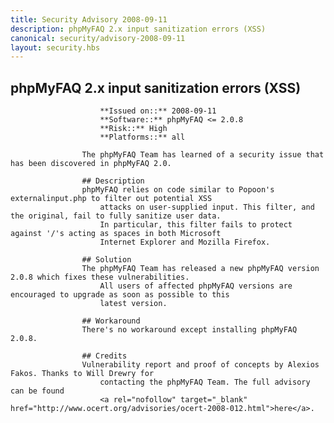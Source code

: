 ```yaml
---
title: Security Advisory 2008-09-11
description: phpMyFAQ 2.x input sanitization errors (XSS)
canonical: security/advisory-2008-09-11
layout: security.hbs
---
```


## phpMyFAQ 2.x input sanitization errors (XSS)

                        **Issued on::** 2008-09-11
                        **Software::** phpMyFAQ <= 2.0.8
                        **Risk::** High
                        **Platforms::** all

                    The phpMyFAQ Team has learned of a security issue that has been discovered in phpMyFAQ 2.0.

                    ## Description
                    phpMyFAQ relies on code similar to Popoon's externalinput.php to filter out potential XSS
                        attacks on user-supplied input. This filter, and the original, fail to fully sanitize user data.
                        In particular, this filter fails to protect against '/'s acting as spaces in both Microsoft
                        Internet Explorer and Mozilla Firefox.

                    ## Solution
                    The phpMyFAQ Team has released a new phpMyFAQ version 2.0.8 which fixes these vulnerabilities.
                        All users of affected phpMyFAQ versions are encouraged to upgrade as soon as possible to this
                        latest version.

                    ## Workaround
                    There's no workaround except installing phpMyFAQ 2.0.8.

                    ## Credits
                    Vulnerability report and proof of concepts by Alexios Fakos. Thanks to Will Drewry for
                        contacting the phpMyFAQ Team. The full advisory can be found
                        <a rel="nofollow" target="_blank" href="http://www.ocert.org/advisories/ocert-2008-012.html">here</a>.
